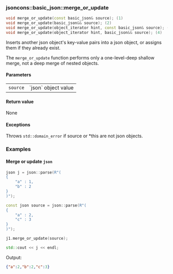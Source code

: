 ### jsoncons::basic_json::merge_or_update

```c++
void merge_or_update(const basic_json& source); (1)
void merge_or_update(basic_json&& source); (2)
void merge_or_update(object_iterator hint, const basic_json& source); (3)
void merge_or_update(object_iterator hint, basic_json&& source); (4)
```

Inserts another json object's key-value pairs into a json object, or assigns them if they already exist.

The `merge_or_update` function performs only a one-level-deep shallow merge, not a deep merge of nested objects.

#### Parameters

<table>
  <tr>
    <td><code>source</code></td>
    <td>`json` object value</td> 
  </tr>
</table>

#### Return value

None

#### Exceptions

Throws `std::domain_error` if source or *this are not json objects.

### Examples

#### Merge or update `json`

```c++
json j = json::parse(R"(
{
    "a" : 1,
    "b" : 2
}
)");

const json source = json::parse(R"(
{
    "a" : 2,
    "c" : 3
}
)");

j1.merge_or_update(source);

std::cout << j << endl;
```
Output:

```json
{"a":2,"b":2,"c":3}
```

